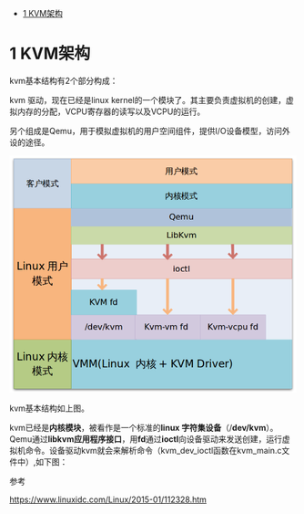 
<!-- @import "[TOC]" {cmd="toc" depthFrom=1 depthTo=6 orderedList=false} -->

<!-- code_chunk_output -->

* [1 KVM架构](#1-kvm架构)

<!-- /code_chunk_output -->

# 1 KVM架构

kvm基本结构有2个部分构成：

kvm 驱动，现在已经是linux kernel的一个模块了。其主要负责虚拟机的创建，虚拟内存的分配，VCPU寄存器的读写以及VCPU的运行。

另个组成是Qemu，用于模拟虚拟机的用户空间组件，提供I/O设备模型，访问外设的途径。

![](./images/2019-06-04-15-01-11.png)

kvm基本结构如上图。

kvm已经是**内核模块**，被看作是一个标准的**linux 字符集设备**（/**dev/kvm**）。Qemu通过**libkvm应用程序接口**，用**fd**通过**ioctl**向设备驱动来发送创建，运行虚拟机命令。设备驱动kvm就会来解析命令（kvm\_dev\_ioctl函数在kvm\_main.c文件中）,如下图：

参考

https://www.linuxidc.com/Linux/2015-01/112328.htm